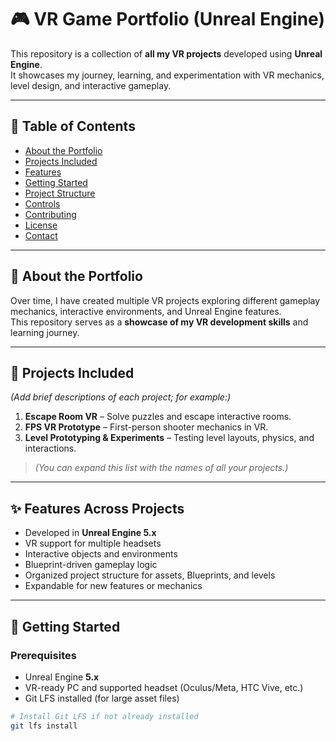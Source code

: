 # 🎮 VR Game Portfolio (Unreal Engine)

This repository is a collection of **all my VR projects** developed using **Unreal Engine**.  
It showcases my journey, learning, and experimentation with VR mechanics, level design, and interactive gameplay.

---

## 📌 Table of Contents
- [About the Portfolio](#about-the-portfolio)
- [Projects Included](#projects-included)
- [Features](#features)
- [Getting Started](#getting-started)
- [Project Structure](#project-structure)
- [Controls](#controls)
- [Contributing](#contributing)
- [License](#license)
- [Contact](#contact)

---

## 📝 About the Portfolio
Over time, I have created multiple VR projects exploring different gameplay mechanics, interactive environments, and Unreal Engine features.  
This repository serves as a **showcase of my VR development skills** and learning journey.

---

## 📂 Projects Included
*(Add brief descriptions of each project; for example:)*

1. **Escape Room VR** – Solve puzzles and escape interactive rooms.  
2. **FPS VR Prototype** – First-person shooter mechanics in VR.  
3. **Level Prototyping & Experiments** – Testing level layouts, physics, and interactions.  

> *(You can expand this list with the names of all your projects.)*

---

## ✨ Features Across Projects
- Developed in **Unreal Engine 5.x**  
- VR support for multiple headsets  
- Interactive objects and environments  
- Blueprint-driven gameplay logic  
- Organized project structure for assets, Blueprints, and levels  
- Expandable for new features or mechanics  

---

## 🚀 Getting Started

### Prerequisites
- Unreal Engine **5.x**  
- VR-ready PC and supported headset (Oculus/Meta, HTC Vive, etc.)  
- Git LFS installed (for large asset files)  

```bash
# Install Git LFS if not already installed
git lfs install
